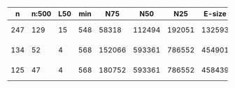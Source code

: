 n    |n:500  |L50  |min  |N75     |N50     |N25     |E-size  |max     |sum      |name
---  |---    |---  |---  |---     |---     |---     |---     |---     |---      |---
247  |129    |15   |548  |58318   |112494  |192051  |132593  |288772  |5388023  |assembly-unitigs.fa
134  |52     |4    |568  |152066  |593361  |786552  |454901  |830671  |5411307  |assembly-contigs.fa
125  |47     |4    |568  |180752  |593361  |786552  |458439  |830671  |5411685  |assembly-scaffolds.fa
